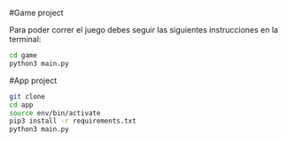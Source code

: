 #Game project

Para poder correr el juego debes seguir las siguientes instrucciones en la terminal:

```sh
cd game
python3 main.py
```

#App project


```sh
git clone
cd app
source env/bin/activate
pip3 install -r requirements.txt
python3 main.py
```


